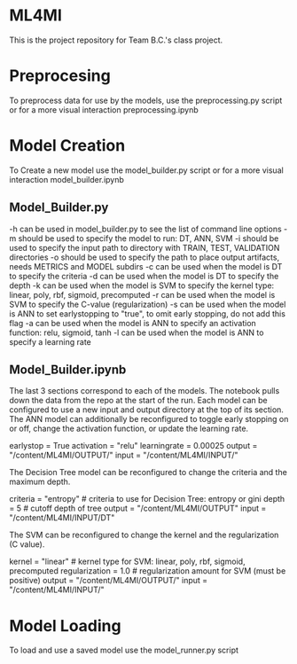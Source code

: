 # ML4MI
This is the project repository for Team B.C.'s class project.

# Preprocesing
To preprocess data for use by the models, use the preprocessing.py script or for a more visual interaction preprocessing.ipynb

# Model Creation
To Create a new model use the model_builder.py script or for a more visual interaction model_builder.ipynb

## Model_Builder.py
-h can be used in model_builder.py to see the list of command line options
-m should be used to specify the model to run: DT, ANN, SVM
-i should be used to specify the input path to directory with TRAIN, TEST, VALIDATION directories
-o should be used to specify the path to place output artifacts, needs METRICS and MODEL subdirs
-c can be used when the model is DT to specify the criteria
-d can be used when the model is DT to specify the depth
-k can be used when the model is SVM to specify the kernel type: linear, poly, rbf, sigmoid, precomputed
-r can be used when the model is SVM to specify the C-value (regularization)
-s can be used when the model is ANN to set earlystopping to "true", to omit early stopping, do not add this flag
-a can be used when the model is ANN to specify an activation function: relu, sigmoid, tanh
-l can be used when the model is ANN to specify a learning rate


## Model_Builder.ipynb
The last 3 sections correspond to each of the models. 
The notebook pulls down the data from the repo at the start of the run.
Each model can be configured to use a new input and output directory at the top of its section.
The ANN model can additionally be reconfigured to toggle early stopping on or off, change the activation function, or update the learning rate.

earlystop = True
activation = "relu"
learningrate = 0.00025
output = "/content/ML4MI/OUTPUT/"
input = "/content/ML4MI/INPUT/"

The Decision Tree model can be reconfigured to change the criteria and the maximum depth.

criteria = "entropy" # criteria to use for Decision Tree: entropy or gini
depth = 5 # cutoff depth of tree
output = "/content/ML4MI/OUTPUT"
input = "/content/ML4MI/INPUT/DT"

The SVM can be reconfigured to change the kernel and the regularization (C value). 

kernel = "linear"  # kernel type for SVM: linear, poly, rbf, sigmoid, precomputed
regularization = 1.0 # regularization amount for SVM (must be positive)
output = "/content/ML4MI/OUTPUT/"
input = "/content/ML4MI/INPUT/"

# Model Loading
To load and use a saved model use the model_runner.py script
